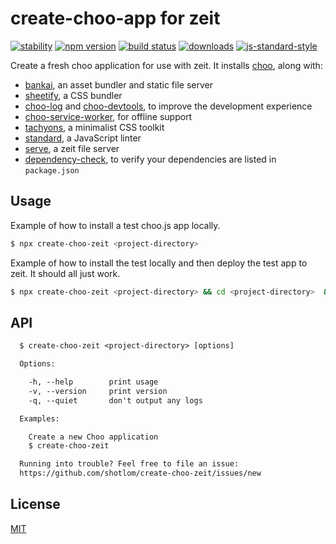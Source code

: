 # create-choo-app for zeit
[![stability][0]][1]
[![npm version][2]][3] [![build status][4]][5]
[![downloads][8]][9] [![js-standard-style][10]][11]

Create a fresh choo application for use with zeit. It installs [choo](https://github.com/choojs/choo), along with:

- [bankai](https://github.com/choojs/bankai), an asset bundler and static file server
- [sheetify](https://github.com/stackcss/sheetify/), a CSS bundler
- [choo-log](https://github.com/choojs/choo-log) and [choo-devtools](https://github.com/choojs/choo-devtools), to improve the development experience
- [choo-service-worker](https://github.com/choojs/choo-service-worker), for offline support
- [tachyons](http://tachyons.io/), a minimalist CSS toolkit
- [standard](https://standardjs.com/), a JavaScript linter
- [serve](https://www.npmjs.com/package/serve), a zeit file server
- [dependency-check](https://github.com/maxogden/dependency-check), to verify your dependencies are listed in `package.json`

## Usage
Example of how to install a test choo.js app locally.

```sh
$ npx create-choo-zeit <project-directory>
```

Example of how to install the test locally and then deploy the test app to zeit. It should all just work.

```sh
$ npx create-choo-zeit <project-directory> && cd <project-directory>  && npm run deploy
```

## API
```txt
  $ create-choo-zeit <project-directory> [options]

  Options:

    -h, --help        print usage
    -v, --version     print version
    -q, --quiet       don't output any logs

  Examples:

    Create a new Choo application
    $ create-choo-zeit

  Running into trouble? Feel free to file an issue:
  https://github.com/shotlom/create-choo-zeit/issues/new

```

## License
[MIT](https://tldrlegal.com/license/mit-license)

[0]: https://img.shields.io/badge/stability-experimental-orange.svg?style=flat-square
[1]: https://nodejs.org/api/documentation.html#documentation_stability_index
[2]: https://img.shields.io/npm/v/create-choo-zeit.svg?style=flat-square
[3]: https://npmjs.org/package/create-choo-zeit
[4]: https://img.shields.io/travis/choojs/create-choo-zeit/master.svg?style=flat-square
[5]: https://travis-ci.org/choojs/create-choo-zeit
[6]: https://img.shields.io/codecov/c/github/choojs/create-choo-zeit/master.svg?style=flat-square
[7]: https://codecov.io/github/choojs/create-choo-zeit
[8]: http://img.shields.io/npm/dm/create-choo-zeit.svg?style=flat-square
[9]: https://npmjs.org/package/create-choo-zeit
[10]: https://img.shields.io/badge/code%20style-standard-brightgreen.svg?style=flat-square
[11]: https://github.com/feross/standard
